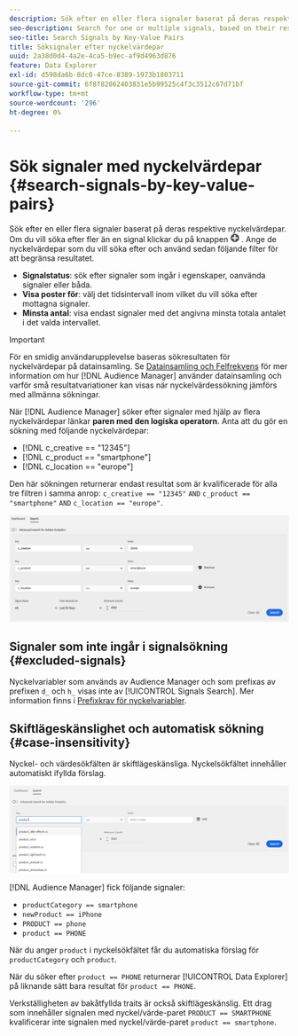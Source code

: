 ```yaml
---
description: Sök efter en eller flera signaler baserat på deras respektive nyckelvärdepar.
seo-description: Search for one or multiple signals, based on their respective key-value pairs.
seo-title: Search Signals by Key-Value Pairs
title: Söksignaler efter nyckelvärdepar
uuid: 2a38d0d4-4a2e-4ca5-b9ec-af9d4963d876
feature: Data Explorer
exl-id: d598da6b-8dc0-47ce-8389-1973b1803711
source-git-commit: 6f8f82062403831e5b99525c4f3c3512c67d71bf
workflow-type: tm+mt
source-wordcount: '296'
ht-degree: 0%

---
```


# Sök signaler med nyckelvärdepar {#search-signals-by-key-value-pairs}

Sök efter en eller flera signaler baserat på deras respektive nyckelvärdepar.
Om du vill söka efter fler än en signal klickar du på knappen ![Lägg till](assets/icon_add.png) . Ange de nyckelvärdepar som du vill söka efter och använd sedan följande filter för att begränsa resultatet.

* **Signalstatus**: sök efter signaler som ingår i egenskaper, oanvända signaler eller båda.
* **Visa poster för**: välj det tidsintervall inom vilket du vill söka efter mottagna signaler.
* **Minsta antal**: visa endast signaler med det angivna minsta totala antalet i det valda intervallet.

>[!IMPORTANT]
>
>För en smidig användarupplevelse baseras sökresultaten för nyckelvärdepar på datainsamling. Se [Datainsamling och Felfrekvens](/help/using/reporting/report-sampling.md) för mer information om hur [!DNL Audience Manager] använder datainsamling och varför små resultatvariationer kan visas när nyckelvärdessökning jämförs med allmänna sökningar.

När [!DNL Audience Manager] söker efter signaler med hjälp av flera nyckelvärdepar länkar **paren med den logiska operatorn**. Anta att du gör en sökning med följande nyckelvärdepar:

* [!DNL c_creative == "12345"]
* [!DNL c_product == "smartphone"]
* [!DNL c_location == "europe"]

Den här sökningen returnerar endast resultat som är kvalificerade för alla tre filtren i samma anrop: `c_creative == "12345"` `AND` `c_product == "smartphone"` `AND` `c_location == "europe"`.

![](assets/signals-search.png)

## Signaler som inte ingår i signalsökning {#excluded-signals}

Nyckelvariabler som används av Audience Manager och som prefixas av prefixen `d_` och `h_` visas inte av [!UICONTROL Signals Search]. Mer information finns i [Prefixkrav för nyckelvariabler](../../traits/trait-variable-prefixes.md).

## Skiftlägeskänslighet och automatisk sökning {#case-insensitivity}

Nyckel- och värdesökfälten är skiftlägeskänsliga. Nyckelsökfältet innehåller automatiskt ifyllda förslag.

![](assets/signal-search-suggestions.png)

[!DNL Audience Manager] fick följande signaler:

* `productCategory == smartphone`
* `newProduct == iPhone`
* `PRODUCT == phone`
* `product == PHONE`

När du anger `product` i nyckelsökfältet får du automatiska förslag för `productCategory` och `product`.

När du söker efter `product == PHONE` returnerar [!UICONTROL Data Explorer] på liknande sätt bara resultat för `product == PHONE`.

Verkställigheten av bakåtfyllda traits är också skiftlägeskänslig. Ett drag som innehåller signalen med nyckel/värde-paret `PRODUCT == SMARTPHONE` kvalificerar inte signalen med nyckel/värde-paret `product == smartphone`.
